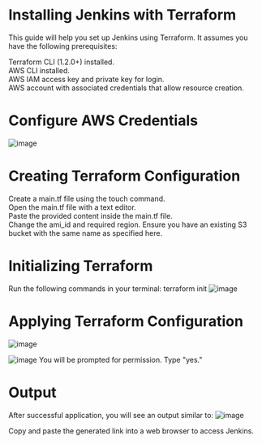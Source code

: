 # Installing Jenkins with Terraform
This guide will help you set up Jenkins using Terraform. It assumes you have the following prerequisites:

Terraform CLI (1.2.0+) installed.\
AWS CLI installed.\
AWS IAM access key and private key for login.\
AWS account with associated credentials that allow resource creation.

# Configure AWS Credentials
![image](https://github.com/pavan731/installing_jenkins_with_terraform/assets/68803406/45e4c64a-304f-483a-9895-8a0be9ae2e9b)

# Creating Terraform Configuration
Create a main.tf file using the touch command.\
Open the main.tf file with a text editor.\
Paste the provided content inside the main.tf file.\
Change the ami_id and required region. Ensure you have an existing S3 bucket with the same name as specified here.

# Initializing Terraform
Run the following commands in your terminal:
terraform init
![image](https://github.com/pavan731/installing_jenkins_with_terraform/assets/68803406/7ebf5b4f-75e6-47c8-bf07-518bfec3dc9e)



# Applying Terraform Configuration
![image](https://github.com/pavan731/installing_jenkins_with_terraform/assets/68803406/264589ba-88a3-478c-9b28-9ee53096e566)

![image](https://github.com/pavan731/installing_jenkins_with_terraform/assets/68803406/242a6b97-9f90-40d7-9c45-ea90a1af5e3d)
You will be prompted for permission. Type "yes."

# Output
After successful application, you will see an output similar to:
![image](https://github.com/pavan731/installing_jenkins_with_terraform/assets/68803406/4cdcc076-89d3-48a1-90c6-a1fcfdab4d07)

Copy and paste the generated link into a web browser to access Jenkins.





